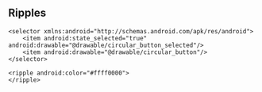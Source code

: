 ## Ripples


    <selector xmlns:android="http://schemas.android.com/apk/res/android">
        <item android:state_selected="true" android:drawable="@drawable/circular_button_selected"/>
        <item android:drawable="@drawable/circular_button"/>
    </selector>

    <ripple android:color="#ffff0000">
    </ripple>
